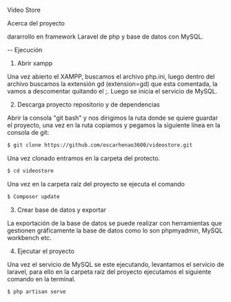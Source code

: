 Video Store



Acerca del proyecto

dararrollo en framework Laravel de php y base de datos con MySQL.


-- Ejecución

1. Abrir xampp

Una vez abierto el XAMPP, buscamos el archivo php.ini, luego dentro del archivo buscamos la extensión gd (extension=gd) que esta comentada, la vamos a descomentar quitando el ;. Luego se inicia el servicio de MySQL. 

2. Descarga proyecto repositorio y de dependencias

Abrir la consola "git bash" y nos dirigimos la ruta donde se quiere guardar el proyecto, una vez en la ruta copiamos y pegamos la siguiente línea en la consola de git:

```sh
$ git clone https://github.com/oscarhenao3600/videostore.git
```

Una vez clonado entramos en la carpeta del protecto.

```sh
$ cd videostore
```

Una vez en la carpeta raíz del proyecto se ejecuta el comando

```sh
$ Composer update
```

3. Crear base de datos y exportar

La exportación de la base de datos se puede realizar con herramientas que gestionen gráficamente la base de datos como lo son phpmyadmin, MySQL workbench etc. 

4. Ejecutar el proyecto

Una vez el servicio de MySQL se este ejecutando, levantamos el servicio de laravel, para ello en la carpeta raíz del proyecto ejecutamos el siguiente comando en la terminal.

```sh
$ php artisan serve
```
